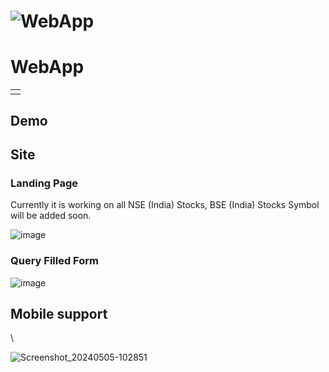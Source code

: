 # ![WebApp](https://iharsh234.github.io/WebApp/images/demo/demo_landing.JPG)
# WebApp
<table>
<tr>
<td>

</td>
</tr>
</table>


## Demo



## Site

### Landing Page
Currently it is working on all NSE (India) Stocks, BSE (India) Stocks Symbol will be added soon.

![image](https://github.com/VHRTcode/imgeinai/assets/166358744/1c9331b9-96c3-4141-8879-1cc0f31fac46)



### Query Filled Form
![image](https://github.com/VHRTcode/imgeinai/assets/166358744/6605b89a-5164-4f67-beef-6b844d9c3bb5)




## Mobile support
\

![Screenshot_20240505-102851](https://github.com/VHRTcode/imgeinai/assets/166358744/178eeb68-7b74-428d-8829-2335176a786d)




















